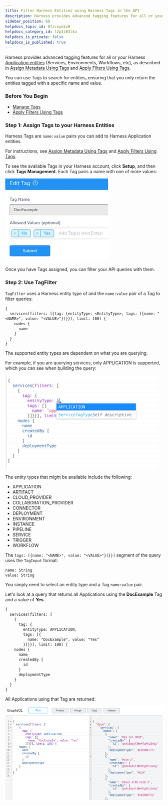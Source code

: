```yaml
---
title: Filter Harness Entities using Harness Tags in the API
description: Harness provides advanced tagging features for all or your Harness Application entities (Services, Environments, Workflows, etc), as described in Assign Metadata Using Tags and Apply Filters Using Ta…
sidebar_position: 60
helpdocs_topic_id: 0fzcxynkv0
helpdocs_category_id: l2p3i03l4a
helpdocs_is_private: false
helpdocs_is_published: true
---
```


Harness provides advanced tagging features for all or your Harness [Application entities](../../../continuous-delivery/model-cd-pipeline/applications/application-configuration.md) (Services, Environments, Workflows, etc), as described in [Assign Metadata Using Tags](../../account/tags/tags.md) and [Apply Filters Using Tags](../../account/tags/apply-filters-using-tags.md).

You can use Tags to search for entities, ensuring that you only return the entities tagged with a specific name and value.


### Before You Begin

* [Manage Tags](../../account/tags/manage-tags.md)
* [Apply Filters Using Tags](../../account/tags/apply-filters-using-tags.md)

### Step 1: Assign Tags to your Harness Entities

Harness Tags are `name:value` pairs you can add to Harness Application entities.

For instructions, see [Assign Metadata Using Tags](../../account/tags/tags.md) and [Apply Filters Using Tags](../../account/tags/apply-filters-using-tags.md).

To see the available Tags in your Harness account, click **Setup**, and then click **Tags Management**. Each Tag pairs a name with one of more values:

![](./static/filter-api-queries-using-harness-tags-12.png)

Once you have Tags assigned, you can filter your API queries with them.

### Step 2: Use TagFilter

`TagFilter` uses a Harness entity type of and the `name:value` pair of a Tag to filter queries:


```
{  
  services(filters: [{tag: {entityType: <EntityType>, tags: [{name: "<NAME>", value: "<VALUE>"}]}}], limit: 100) {  
    nodes {  
      name  
    }  
  }  
}
```
The supported entity types are dependent on what you are querying.

For example, if you are querying services, only APPLICATION is supported, which you can see when building the query:

![](./static/filter-api-queries-using-harness-tags-13.png)

The entity types that might be available include the following: 

* APPLICATION
* ARTIFACT
* CLOUD\_PROVIDER
* COLLABORATION\_PROVIDER
* CONNECTOR
* DEPLOYMENT
* ENVIRONMENT
* INSTANCE
* PIPELINE
* SERVICE
* TRIGGER
* WORKFLOW

The `tags: [{name: "<NAME>", value: "<VALUE>"}]}}]` segment of the query uses the `TagInput` format:


```
name: String  
value: String
```
You simply need to select an entity type and a Tag `name:value` pair.

Let's look at a query that returns all Applications using the **DocExample** Tag and a value of **Yes**.


```
{  
  services(filters: [  
    {  
      tag: {  
        entityType: APPLICATION,   
        tags: [{  
          name: "DocExample", value: "Yes"  
        }]}}], limit: 100) {  
    nodes {  
      name  
      createdBy {  
        id  
      }  
      deploymentType  
    }  
  }  
}
```
All Applications using that Tag are returned:

![](./static/filter-api-queries-using-harness-tags-14.png)
